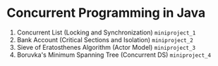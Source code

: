 # Concurrent Programming in Java

1. Concurrent List (Locking and Synchronization) `miniproject_1`
2. Bank Account (Critical Sections and Isolation) `miniproject_2`
3. Sieve of Eratosthenes Algorithm (Actor Model) `miniproject_3`
4. Boruvka's Minimum Spanning Tree (Concurrent DS) `miniproject_4`

